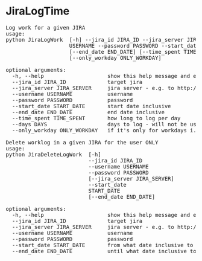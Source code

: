 # JiraLogTime

<pre>
Log work for a given JIRA
usage: 
python JiraLogWork  [-h] --jira_id JIRA_ID --jira_server JIRA_SERVER --username
                    USERNAME --password PASSWORD --start_date START_DATE
                    [--end_date END_DATE] [--time_spent TIME_SPENT] [--days DAYS]
                    [--only_workday ONLY_WORKDAY]

optional arguments:
  -h, --help                    show this help message and exit
  --jira_id JIRA_ID             target jira
  --jira_server JIRA_SERVER     jira server - e.g. to http://jira.mycompany.local/
  --username USERNAME           username
  --password PASSWORD           password
  --start_date START_DATE       start date inclusive
  --end_date END_DATE           end date inclusive
  --time_spent TIME_SPENT       how long to log per day
  --days DAYS                   days to log - will not be used if end_date is specified
  --only_workday ONLY_WORKDAY   if it's only for workdays i.e. skip weekends. Default is True
  
Delete worklog in a given JIRA for the user ONLY
usage:
python JiraDeleteLogWork  [-h] 
                          --jira_id JIRA_ID
                          --username USERNAME
                          --password PASSWORD
                          [--jira_server JIRA_SERVER]
                          --start_date
                          START_DATE
                          [--end_date END_DATE]

optional arguments:
  -h, --help                    show this help message and exit
  --jira_id JIRA_ID             target jira
  --jira_server JIRA_SERVER     jira server - e.g. to http://jira.mycompany.local/
  --username USERNAME           username
  --password PASSWORD           password
  --start_date START_DATE       from what date inclusive to delete the worklogs
  --end_date END_DATE           until what date inclusive to delete the worklogs
  </pre>
